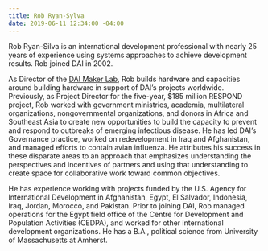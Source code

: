 ```yaml
---
title: Rob Ryan-Sylva
date: 2019-06-11 12:34:00 -04:00
---
```


Rob Ryan-Silva is an international development professional with nearly 25 years of experience using systems approaches to achieve development results. Rob joined DAI in 2002.

As Director of the [DAI Maker Lab](https://www.dai.com/our-work/solutions/dai-maker-lab), Rob builds hardware and capacities around building hardware in support of DAI’s projects worldwide. Previously, as Project Director for the five-year, $185 million RESPOND project, Rob worked with government ministries, academia, multilateral organizations, nongovernmental organizations, and donors in Africa and Southeast Asia to create new opportunities to build the capacity to prevent and respond to outbreaks of emerging infectious disease. He has led DAI’s Governance practice, worked on redevelopment in Iraq and Afghanistan, and managed efforts to contain avian influenza. He attributes his success in these disparate areas to an approach that emphasizes understanding the perspectives and incentives of partners and using that understanding to create space for collaborative work toward common objectives.

He has experience working with projects funded by the U.S. Agency for International Development in Afghanistan, Egypt, El Salvador, Indonesia, Iraq, Jordan, Morocco, and Pakistan. Prior to joining DAI, Rob managed operations for the Egypt field office of the Centre for Development and Population Activities (CEDPA), and worked for other international development organizations. He has a B.A., political science from University of Massachusetts at Amherst. 